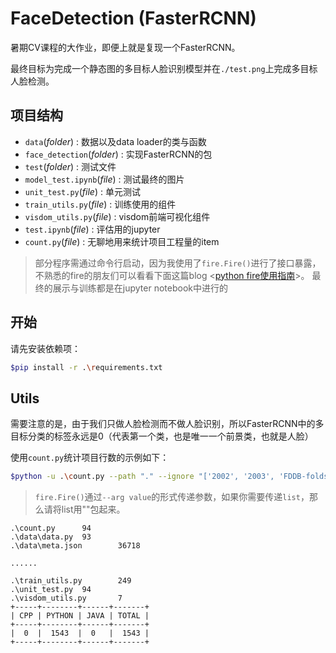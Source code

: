 # FaceDetection (FasterRCNN)
暑期CV课程的大作业，即便上就是复现一个FasterRCNN。

最终目标为完成一个静态图的多目标人脸识别模型并在`./test.png`上完成多目标人脸检测。

## 项目结构

- `data`(*folder*) : 数据以及data loader的类与函数
- `face_detection`(*folder*) : 实现FasterRCNN的包
- `test`(*folder*) : 测试文件
- `model_test.ipynb`(*file*) : 测试最终的图片
- `unit_test.py`(*file*) : 单元测试
- `train_utils.py`(*file*) : 训练使用的组件
- `visdom_utils.py`(*file*) : visdom前端可视化组件
- `test.ipynb`(*file*) : 评估用的jupyter
- `count.py`(*file*) : 无聊地用来统计项目工程量的item

> 部分程序需通过命令行启动，因为我使用了`fire.Fire()`进行了接口暴露，不熟悉的fire的朋友们可以看看下面这篇blog <[python fire使用指南](https://blog.csdn.net/qq_17550379/article/details/79943740)>。 最终的展示与训练都是在jupyter notebook中进行的

## 开始

请先安装依赖项：
```bash
$pip install -r .\requirements.txt
```

## Utils

需要注意的是，由于我们只做人脸检测而不做人脸识别，所以FasterRCNN中的多目标分类的标签永远是0（代表第一个类，也是唯一一个前景类，也就是人脸）

使用`count.py`统计项目行数的示例如下：

```bash
$python -u .\count.py --path "." --ignore "['2002', '2003', 'FDDB-folds']"
```

> `fire.Fire()`通过`--arg value`的形式传递参数，如果你需要传递`list`，那么请将list用""包起来。

```
.\count.py      94
.\data\data.py  93
.\data\meta.json        36718

......

.\train_utils.py        249
.\unit_test.py  94
.\visdom_utils.py       7
+-----+--------+------+-------+
| CPP | PYTHON | JAVA | TOTAL |
+-----+--------+------+-------+
|  0  |  1543  |  0   |  1543 |
+-----+--------+------+-------+
```